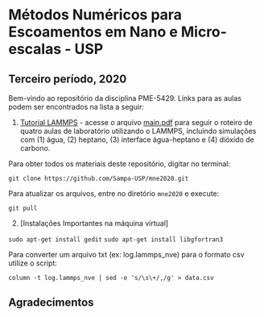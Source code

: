 # Métodos Numéricos para Escoamentos em Nano e Micro-escalas - USP
## Terceiro período, 2020

Bem-vindo ao repositório da disciplina PME-5429. Links para as aulas podem ser encontrados na lista a seguir:

1. [Tutorial LAMMPS](./tutorial_lammps) - acesse o arquivo [main.pdf](./tutorial_lammps/main.pdf) para seguir o roteiro de quatro aulas de laboratório utilizando o LAMMPS, incluindo simulações com (1) água, (2) heptano, (3) interface água-heptano e (4) dióxido de carbono.

Para obter todos os materiais deste repositório, digitar no terminal:

`git clone https://github.com/Sampa-USP/mne2020.git`

Para atualizar os arquivos, entre no diretório `mne2020` e execute:

`git pull`

2. [Instalações Importantes na máquina virtual]

`sudo apt-get install gedit`
`sudo apt-get install libgfortran3`

Para converter um arquivo txt (ex: log.lammps_nve)  para o formato csv utilize o script:

`column -t log.lammps_nve | sed -e 's/\s\+/,/g' > data.csv`


## Agradecimentos

